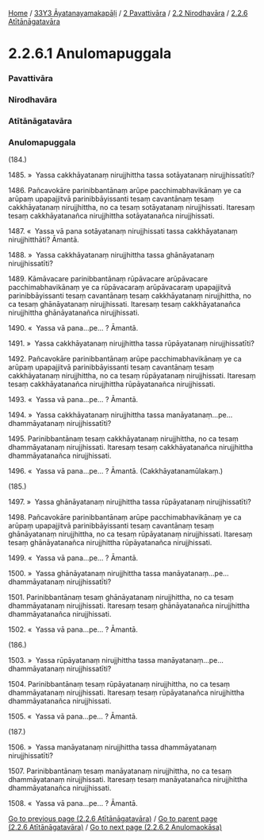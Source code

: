
[Home](/) / [33Y3 Āyatanayamakapāḷi](../../../../33Y3.md) / [2 Pavattivāra](../../../2.md) / [2.2 Nirodhavāra](../../2.2.md) / [2.2.6 Atītānāgatavāra](../2.2.6.md)

# 2.2.6.1 Anulomapuggala

### Pavattivāra

### Nirodhavāra

### Atītānāgatavāra

### Anulomapuggala

(184.)

1485\. »  Yassa cakkhāyatanaṃ nirujjhittha tassa sotāyatanaṃ nirujjhissatīti?

1486\. Pañcavokāre parinibbantānaṃ arūpe pacchimabhavikānaṃ ye ca arūpaṃ upapajjitvā parinibbāyissanti tesaṃ cavantānaṃ tesaṃ cakkhāyatanaṃ nirujjhittha, no ca tesaṃ sotāyatanaṃ nirujjhissati. Itaresaṃ tesaṃ cakkhāyatanañca nirujjhittha sotāyatanañca nirujjhissati.

1487\. «  Yassa vā pana sotāyatanaṃ nirujjhissati tassa cakkhāyatanaṃ nirujjhitthāti? Āmantā.

1488\. »  Yassa cakkhāyatanaṃ nirujjhittha tassa ghānāyatanaṃ nirujjhissatīti?

1489\. Kāmāvacare parinibbantānaṃ rūpāvacare arūpāvacare pacchimabhavikānaṃ ye ca rūpāvacaraṃ arūpāvacaraṃ upapajjitvā parinibbāyissanti tesaṃ cavantānaṃ tesaṃ cakkhāyatanaṃ nirujjhittha, no ca tesaṃ ghānāyatanaṃ nirujjhissati. Itaresaṃ tesaṃ cakkhāyatanañca nirujjhittha ghānāyatanañca nirujjhissati.

1490\. «  Yassa vā pana…pe… ? Āmantā.

1491\. »  Yassa cakkhāyatanaṃ nirujjhittha tassa rūpāyatanaṃ nirujjhissatīti?

1492\. Pañcavokāre parinibbantānaṃ arūpe pacchimabhavikānaṃ ye ca arūpaṃ upapajjitvā parinibbāyissanti tesaṃ cavantānaṃ tesaṃ cakkhāyatanaṃ nirujjhittha, no ca tesaṃ rūpāyatanaṃ nirujjhissati. Itaresaṃ tesaṃ cakkhāyatanañca nirujjhittha rūpāyatanañca nirujjhissati.

1493\. «  Yassa vā pana…pe… ? Āmantā.

1494\. »  Yassa cakkhāyatanaṃ nirujjhittha tassa manāyatanaṃ…pe…  dhammāyatanaṃ nirujjhissatīti?

1495\. Parinibbantānaṃ tesaṃ cakkhāyatanaṃ nirujjhittha, no ca tesaṃ dhammāyatanaṃ nirujjhissati. Itaresaṃ tesaṃ cakkhāyatanañca nirujjhittha dhammāyatanañca nirujjhissati.

1496\. «  Yassa vā pana…pe… ? Āmantā. (Cakkhāyatanamūlakaṃ.)

(185.)

1497\. »  Yassa ghānāyatanaṃ nirujjhittha tassa rūpāyatanaṃ nirujjhissatīti?

1498\. Pañcavokāre parinibbantānaṃ arūpe pacchimabhavikānaṃ ye ca arūpaṃ upapajjitvā parinibbāyissanti tesaṃ cavantānaṃ tesaṃ ghānāyatanaṃ nirujjhittha, no ca tesaṃ rūpāyatanaṃ nirujjhissati. Itaresaṃ tesaṃ ghānāyatanañca nirujjhittha rūpāyatanañca nirujjhissati.

1499\. «  Yassa vā pana…pe… ? Āmantā.

1500\. »  Yassa ghānāyatanaṃ nirujjhittha tassa manāyatanaṃ…pe…  dhammāyatanaṃ nirujjhissatīti?

1501\. Parinibbantānaṃ tesaṃ ghānāyatanaṃ nirujjhittha, no ca tesaṃ dhammāyatanaṃ nirujjhissati. Itaresaṃ tesaṃ ghānāyatanañca nirujjhittha dhammāyatanañca nirujjhissati.

1502\. «  Yassa vā pana…pe… ? Āmantā.

(186.)

1503\. »  Yassa rūpāyatanaṃ nirujjhittha tassa manāyatanaṃ…pe…  dhammāyatanaṃ nirujjhissatīti?

1504\. Parinibbantānaṃ tesaṃ rūpāyatanaṃ nirujjhittha, no ca tesaṃ dhammāyatanaṃ nirujjhissati. Itaresaṃ tesaṃ rūpāyatanañca nirujjhittha dhammāyatanañca nirujjhissati.

1505\. «  Yassa vā pana…pe… ? Āmantā.

(187.)

1506\. »  Yassa manāyatanaṃ nirujjhittha tassa dhammāyatanaṃ nirujjhissatīti?

1507\. Parinibbantānaṃ tesaṃ manāyatanaṃ nirujjhittha, no ca tesaṃ dhammāyatanaṃ nirujjhissati. Itaresaṃ tesaṃ manāyatanañca nirujjhittha dhammāyatanañca nirujjhissati.

1508\. «  Yassa vā pana…pe… ? Āmantā.

[Go to previous page (2.2.6 Atītānāgatavāra)](../2.2.6.md) / [Go to parent page (2.2.6 Atītānāgatavāra)](../2.2.6.md) / [Go to next page (2.2.6.2 Anulomaokāsa)](2.2.6.2.md)


